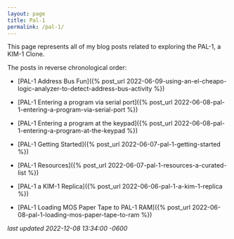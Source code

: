 ```yaml
---
layout: page
title: Pal-1
permalink: /pal-1/
---
```

This page represents all of my blog posts related to exploring the PAL-1, a KIM-1 Clone.

<!--more-->

The posts in reverse chronological order:

* [PAL-1 Address Bus Fun]({% post_url 2022-06-09-using-an-el-cheapo-logic-analyzer-to-detect-address-bus-activity %})

* [PAL-1 Entering a program via serial port]({% post_url 2022-06-08-pal-1-entering-a-program-via-serial-port %})

* [PAL-1 Entering a program at the keypad]({% post_url 2022-06-08-pal-1-entering-a-program-at-the-keypad %})

* [PAL-1 Getting Started]({% post_url 2022-06-07-pal-1-getting-started %})

* [PAL-1 Resources]({% post_url 2022-06-07-pal-1-resources-a-curated-list %})

* [PAL-1 a KIM-1 Replica]({% post_url 2022-06-06-pal-1-a-kim-1-replica %})

* [PAL-1 Loading MOS Paper Tape to PAL-1 RAM]({% post_url 2022-06-08-pal-1-loading-mos-paper-tape-to-ram %})


*last updated 2022-12-08 13:34:00 -0600*